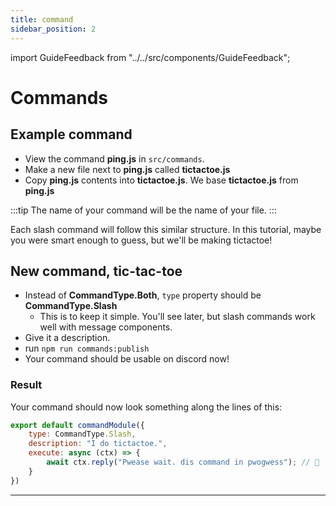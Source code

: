 ```yaml
---
title: command
sidebar_position: 2
---
```


import GuideFeedback from "../../src/components/GuideFeedback";

# Commands 

## Example command
- View the command **ping.js** in `src/commands`. 
- Make a new file next to **ping.js** called **tictactoe.js**
- Copy **ping.js** contents into **tictactoe.js**.
We base **tictactoe.js** from **ping.js**

:::tip 
The name of your command will be the name of your file.
:::

Each slash command will follow this similar structure. 
In this tutorial, maybe you were smart enough to guess, but we'll be making tictactoe!

## New command, tic-tac-toe
- Instead of **CommandType.Both**, `type` property should be **CommandType.Slash**
    - This is to keep it simple. You'll see later, but slash commands work well with message components.
- Give it a description.
- run `npm run commands:publish`
- Your command should be usable on discord now!

### Result
Your command should now look something along the lines of this:
```js title=./commands/tictactoe.js
export default commandModule({ 
    type: CommandType.Slash,
    description: "I do tictactoe.",
    execute: async (ctx) => {
        await ctx.reply("Pwease wait. dis command in pwogwess"); // 👻
    }
})
```

---
<GuideFeedback />
